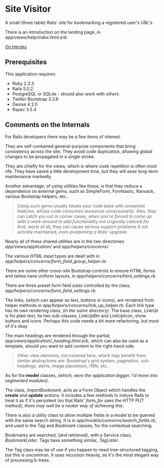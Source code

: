 Site Visitor
============

A small (three table) Rails' site
for bookmarking a registered user's URL's.

There is an introduction on the landing page,
in *app/views/help/index.html.erb*

[On Heroku](https://serene-spire-81765.herokuapp.com)

Prerequisites
-------------

This application requires:

- Ruby 2.3.3
- Rails 5.0.2
- PostgreSQL or SQLite - should also work with others
- Twitter Bootstrap 3.3.6
- Devise 4.2.0
- Rspec 3.5.4

Comments on the Internals
-------------------------

For Rails developers there may be a few items of interest.

They are self-contained general-purpose components
that bring consistency across the site.
They avoid code duplication, allowing 
global changes to be propagated in a single stroke.

They are chiefly for the views, which is
where code repetition is often most rife.
They have saved a little development time,
but they will ease long-term maintenance markedly.

Another advantage, of using utilities like these,
is that they reduce a dependence on external gems,
such as SimpleForm, Formtastic, Ransack,
various Bootstrap helpers, etc..

> Using such gems usually bloats your code base with unwanted
> features, *whose code consumes resources unnecessarily*.
> Also, they can catch you out in corner cases,
> *when you're forced to come up with a work-around to
> add functionality not originally catered for*.
> And, worst of all, they can cause serious support problems
> if not actively maintained, *even postponing a Rails' upgrade*.

Nearly all of these shared utilities are in the two
directories: *app/views/application/*
and *app/helpers/concerns/*.

The various HTML input types are dealt with
in *app/helpers/concerns/form_field_group_helper.rb*.

There are some other cross-site Bootstrap controls
to ensure HTML forms and tables have uniform layouts,
in *app/helpers/concerns/html_settings.rb*.

There are three preset form field sizes controlled by the
class, *app/helpers/concerns/form_field_settings.rb*.

The links, (which can appear as text, buttons or icons),
are rendered from helper methods
in *app/helpers/concerns/link_up_helper.rb*.
Each link type has its own rendering class, *(in
the same directory)*.
The base class, *LinkUp* is for plain text,
its two sub-classes, *LinkUpBtn* and *LinkUpIcon*,
show buttons and icons.
Perhaps this code needs a bit more refactoring,
but most of it's okay.

The main headings are rendered through the
partial, *app/views/application/_heading.html.erb*,
which can also be used as a template, should you want
to add content to the right-hand side.

> Other view elements, not covered here,
> which may benefit from similar abstractions are:
> Bootstrap's grid system, pagination, sub-headings,
> alerts, image placement, I18N, etc..

As for the **model** classes, *(which, were the
application bigger, I'd move into segmented modules)*.

The class, *ImportBookmark*, acts as a Form Object
which handles the **create** and **update** actions.
It includes a few methods to induce Rails to treat it
as if it's persistent (so that Rails' *form_for* uses
the HTTP PUT method), *there may well be a neater way
of achieving this*.

There is also a utility class to allow multiple fields
in a model to be queried with the same search string.
It is in *app/models/concerns/search_fields.rb*, and
used in the *Tag* and *Bookmark* classes, for the
contextual searching.

Bookmarks are searched, (and retrieved),
with a Service class, *BookmarkLister*.
Tags have something similar, *TagLister*.

The *Tag* class may be of use if you happen to need
tree-structured tagging, but this is uncommon.
It uses recursion heavily, as it's the most elegant
way of processing b-trees.

